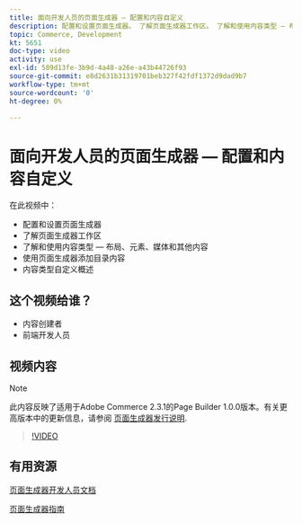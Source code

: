 ```yaml
---
title: 面向开发人员的页面生成器 — 配置和内容自定义
description: 配置和设置页面生成​器。 了解页面生成器工作​区。 了解和使用内容类型 — 布局、元素、媒体和其他内​容。 使用页面生成器添加目录内容。
topic: Commerce, Development
kt: 5651
doc-type: video
activity: use
exl-id: 589d13fe-3b9d-4a48-a26e-a43b44726f93
source-git-commit: e8d2631b31319701beb327f42fdf1372d9dad9b7
workflow-type: tm+mt
source-wordcount: '0'
ht-degree: 0%

---
```


# 面向开发人员的页面生成器 — 配置和内容自定义

在此视频中：

- 配置和设置页面生成&#x200B;器
- 了解页面生成器工作区&#x200B;
- 了解和使用内容类型 — 布局、元素、媒体和其他内&#x200B;容
- 使用页面生成器添加目录内容
- 内容类型自定义概述

## 这个视频给谁？

- 内容创建者
- 前端开发人员

## 视频内容

>[!NOTE]
>
>此内容反映了适用于Adobe Commerce 2.3.1的Page Builder 1.0.0版本。有关更高版本中的更新信息，请参阅 [页面生成器发行说明](https://experienceleague.adobe.com/docs/commerce-admin/page-builder/release-notes.html).

>[!VIDEO](https://video.tv.adobe.com/v/35710?quality=12&learn=on)

## 有用资源

[页面生成器开发人员文档](https://developer.adobe.com/commerce/frontend-core/page-builder/)

[页面生成器指南](https://experienceleague.adobe.com/docs/commerce-admin/page-builder/introduction.html)
